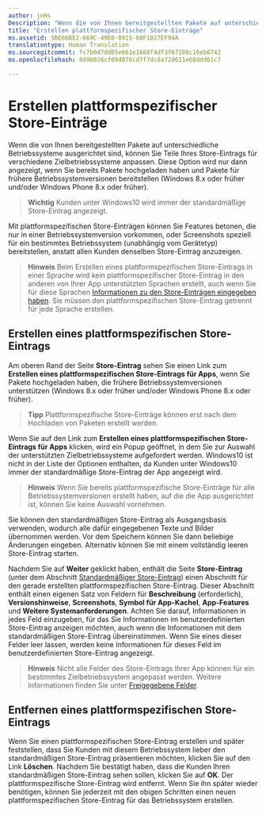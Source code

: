 ```yaml
---
author: jnHs
Description: "Wenn die von Ihnen bereitgestellten Pakete auf unterschiedliche Betriebssysteme ausgerichtet sind, können Sie Teile Ihres Store-Eintrags für verschiedene Zielbetriebssysteme anpassen."
title: "Erstellen plattformspezifischer Store-Einträge"
ms.assetid: 5BE66BE2-669C-49E0-8915-60F1027EF94A
translationtype: Human Translation
ms.sourcegitcommit: fc7b0d7dd85e661e1688f4df3f67280c16eb6742
ms.openlocfilehash: 8d9b026cf09d076cd7f7dc8a72d611e68ddd61c7

---
```


# Erstellen plattformspezifischer Store-Einträge


Wenn die von Ihnen bereitgestellten Pakete auf unterschiedliche Betriebssysteme ausgerichtet sind, können Sie Teile Ihres Store-Eintrags für verschiedene Zielbetriebssysteme anpassen. Diese Option wird nur dann angezeigt, wenn Sie bereits Pakete hochgeladen haben und Pakete für frühere Betriebssystemversionen bereitstellen (Windows 8.x oder früher und/oder Windows Phone 8.x oder früher).

> **Wichtig**  Kunden unter Windows10 wird immer der standardmäßige Store-Eintrag angezeigt.

Mit plattformspezifischen Store-Einträgen können Sie Features betonen, die nur in einer Betriebssystemversion vorkommen, oder Screenshots speziell für ein bestimmtes Betriebssystem (unabhängig vom Gerätetyp) bereitstellen, anstatt allen Kunden denselben Store-Eintrag anzuzeigen.

> **Hinweis**  Beim Erstellen eines plattformspezifischen Store-Eintrags in einer Sprache wird kein plattformspezifischer Store-Eintrag in den anderen von Ihrer App unterstützten Sprachen erstellt, auch wenn Sie für diese Sprachen [Informationen zu den Store-Einträgen eingegeben haben](create-app-store-listings.md). Sie müssen den plattformspezifischen Store-Eintrag getrennt für jede Sprache erstellen.

## Erstellen eines plattformspezifischen Store-Eintrags

Am oberen Rand der Seite **Store-Eintrag** sehen Sie einen Link zum **Erstellen eines plattformspezifischen Store-Eintrags für Apps**, wenn Sie Pakete hochgeladen haben, die frühere Betriebssystemversionen unterstützen (Windows 8.x oder früher und/oder Windows Phone 8.x oder früher).

> **Tipp** Plattformspezifische Store-Einträge können erst nach dem Hochladen von Paketen erstellt werden.

Wenn Sie auf den Link zum **Erstellen eines plattformspezifischen Store-Eintrags für Apps** klicken, wird ein Popup geöffnet, in dem Sie zur Auswahl der unterstützten Zielbetriebssysteme aufgefordert werden. Windows10 ist nicht in der Liste der Optionen enthalten, da Kunden unter Windows10 immer der standardmäßige Store-Eintrag der App angezeigt wird.

> **Hinweis**  Wenn Sie bereits plattformspezifische Store-Einträge für alle Betriebssystemversionen erstellt haben, auf die die App ausgerichtet ist, können Sie keine Auswahl vornehmen.

Sie können den standardmäßigen Store-Eintrag als Ausgangsbasis verwenden, wodurch alle dafür eingegebenen Texte und Bilder übernommen werden. Vor dem Speichern können Sie dann beliebige Änderungen eingeben. Alternativ können Sie mit einem vollständig leeren Store-Eintrag starten.

Nachdem Sie auf **Weiter** geklickt haben, enthält die Seite **Store-Eintrag** (unter dem Abschnitt [Standardmäßiger Store-Eintrag](create-app-store-listings.md#default-store-listing-fields)) einen Abschnitt für den gerade erstellten plattformspezifischen Store-Eintrag. Dieser Abschnitt enthält einen eigenen Satz von Feldern für **Beschreibung** (erforderlich), **Versionshinweise**, **Screenshots**, **Symbol für App-Kachel**, **App-Features** und **Weitere Systemanforderungen**. Achten Sie darauf, Informationen in jedes Feld einzugeben, für das Sie Informationen im benutzerdefinierten Store-Eintrag anzeigen möchten, auch wenn die Informationen mit dem standardmäßigen Store-Eintrag übereinstimmen. Wenn Sie eines dieser Felder leer lassen, werden keine Informationen für dieses Feld im benutzerdefinierten Store-Eintrag angezeigt.

> **Hinweis**  Nicht alle Felder des Store-Eintrags Ihrer App können für ein bestimmtes Zielbetriebssystem angepasst werden. Weitere Informationen finden Sie unter [Freigegebene Felder](create-app-store-listings.md#shared-fields).

## Entfernen eines plattformspezifischen Store-Eintrags

Wenn Sie einen plattformspezifischen Store-Eintrag erstellen und später feststellen, dass Sie Kunden mit diesem Betriebssystem lieber den standardmäßigen Store-Eintrag präsentieren möchten, klicken Sie auf den Link **Löschen**. Nachdem Sie bestätigt haben, dass die Kunden Ihren standardmäßigen Store-Eintrag sehen sollen, klicken Sie auf **OK**. Der plattformspezifische Store-Eintrag wird entfernt. Wenn Sie ihn später wieder benötigen, können Sie jederzeit mit den obigen Schritten einen neuen plattformspezifischen Store-Eintrag für das Betriebssystem erstellen.

 

 







<!--HONumber=Aug16_HO5-->


